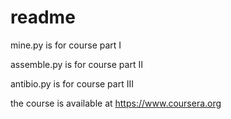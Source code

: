 # readme

mine.py is for course part I

assemble.py is for course part II

antibio.py is for course part III

the course is available at https://www.coursera.org
